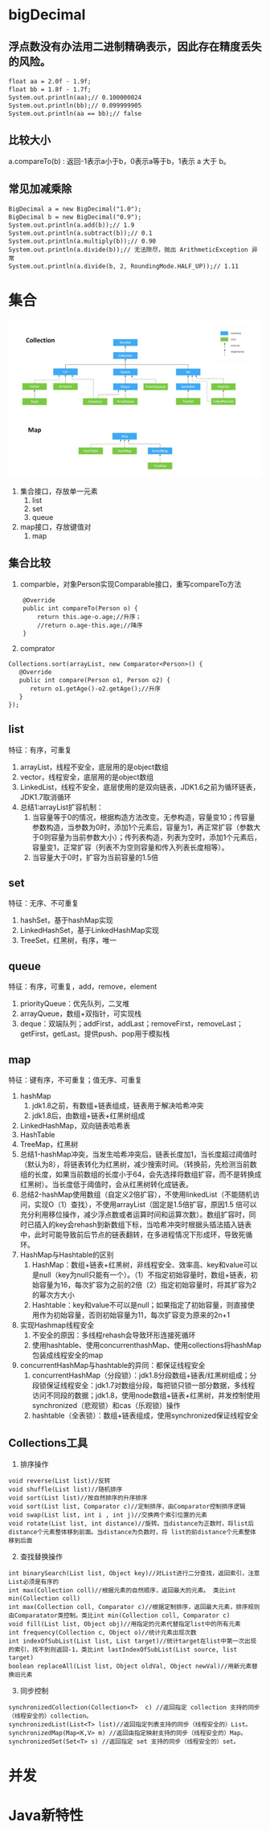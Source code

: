 # bigDecimal
## 浮点数没有办法用二进制精确表示，因此存在精度丢失的风险。
```
float aa = 2.0f - 1.9f;
float bb = 1.8f - 1.7f;
System.out.println(aa);// 0.100000024
System.out.println(bb);// 0.099999905
System.out.println(aa == bb);// false
```
## 比较大小
a.compareTo(b) : 返回-1表示a小于b，0表示a等于b，1表示 a 大于 b。
## 常见加减乘除
```
BigDecimal a = new BigDecimal("1.0");
BigDecimal b = new BigDecimal("0.9");
System.out.println(a.add(b));// 1.9
System.out.println(a.subtract(b));// 0.1
System.out.println(a.multiply(b));// 0.90
System.out.println(a.divide(b));// 无法除尽，抛出 ArithmeticException 异常
System.out.println(a.divide(b, 2, RoundingMode.HALF_UP));// 1.11

```

# 集合
![集合](图片/集合.jpg)  
1. 集合接口，存放单一元素
   1. list
   2. set
   3. queue
2. map接口，存放键值对
   1. map
## 集合比较
1. comparble，对象Person实现Comparable<Person>接口，重写compareTo方法
```
    @Override
    public int compareTo(Person o) {
        return this.age-o.age;//升序；
        //return o.age-this.age;//降序
    }
```
2. comprator
```
Collections.sort(arrayList, new Comparator<Person>() {
   @Override
   public int compare(Person o1, Person o2) {
      return o1.getAge()-o2.getAge();//升序
   }
});

```

## list
特征：有序，可重复
1. arrayList，线程不安全，底层用的是object数组
2. vector，线程安全，底层用的是object数组
3. LinkedList，线程不安全，底层使用的是双向链表，JDK1.6之前为循环链表，JDK1.7取消循环
4. 总结1:arrayList扩容机制：
   1. 当容量等于0的情况，根据构造方法改变。无参构造，容量变10；传容量参数构造，当参数为0时，添加1个元素后，容量为1，再正常扩容（参数大于0则容量为当前参数大小）；传列表构造，列表为空时，添加1个元素后，容量变1，正常扩容（列表不为空则容量和传入列表长度相等）。
   2. 当容量大于0时，扩容为当前容量的1.5倍
   
## set
特征：无序、不可重复
1. hashSet，基于hashMap实现
2. LinkedHashSet，基于LinkedHashMap实现
3. TreeSet，红黑树，有序，唯一

## queue
特征：有序，可重复，add，remove，element
1. priorityQueue：优先队列，二叉堆
2. arrayQueue，数组+双指针，可实现栈
3. deque：双端队列；addFirst，addLast；removeFirst，removeLast；getFirst，getLast。提供push、pop用于模拟栈

## map
特征：键有序，不可重复；值无序、可重复
1. hashMap
   1. jdk1.8之前，有数组+链表组成，链表用于解决哈希冲突
   2. jdk1.8后，由数组+链表+红黑树组成
2. LinkedHashMap，双向链表哈希表
3. HashTable
4. TreeMap，红黑树
5. 总结1-hashMap冲突，当发生哈希冲突后，链表长度加1，当长度超过阈值时（默认为8），将链表转化为红黑树，减少搜索时间。（转换前，先检测当前数组的长度，如果当前数组的长度小于64，会先选择将数组扩容，而不是转换成红黑树）。当长度低于阈值时，会从红黑树转化成链表。
6. 总结2-hashMap使用数组（自定义2倍扩容），不使用linkedList（不能随机访问，实现O（1）查找），不使用arrayList（固定是1.5倍扩容，原因1.5 倍可以充分利用移位操作，减少浮点数或者运算时间和运算次数）。数组扩容时，同时已插入的key会rehash到新数组下标，当哈希冲突时根据头插法插入链表中，此时可能导致前后节点的链表翻转，在多进程情况下形成环，导致死循环。
7. HashMap与Hashtable的区别
   1. HashMap：数组+链表+红黑树，非线程安全、效率高、key和value可以是null（key为null只能有一个）。（1）不指定初始容量时，数组+链表，初始容量为16，每次扩容为之前的2倍（2）指定初始容量时，将其扩容为2的幂次方大小
   2. Hashtable：key和value不可以是null；如果指定了初始容量，则直接使用作为初始容量，否则初始容量为11，每次扩容变为原来的2n+1
8. 实现Hashmap线程安全
   1. 不安全的原因：多线程rehash会导致环形连接死循环
   2. 使用hashtable、使用concurrenthashMap、使用collections将hashMap包装成线程安全的map
9. concurrentHashMap与hashtable的异同：都保证线程安全
   1.  concurrentHashMap（分段锁）：jdk1.8分段数组+链表/红黑树组成；分段锁保证线程安全：jdk1.7对数组分段，每把锁只锁一部分数据，多线程访问不同段的数据；jdk1.8，使用node数组+链表+红黑树，并发控制使用synchronized（悲观锁）和cas（乐观锁）操作
   2.  hashtable（全表锁）：数组+链表组成，使用synchronized保证线程安全

## Collections工具
1. 排序操作
```
void reverse(List list)//反转
void shuffle(List list)//随机排序
void sort(List list)//按自然排序的升序排序
void sort(List list, Comparator c)//定制排序，由Comparator控制排序逻辑
void swap(List list, int i , int j)//交换两个索引位置的元素
void rotate(List list, int distance)//旋转。当distance为正数时，将list后distance个元素整体移到前面。当distance为负数时，将 list的前distance个元素整体移到后面

```
2. 查找替换操作
```
int binarySearch(List list, Object key)//对List进行二分查找，返回索引，注意List必须是有序的
int max(Collection coll)//根据元素的自然顺序，返回最大的元素。 类比int min(Collection coll)
int max(Collection coll, Comparator c)//根据定制排序，返回最大元素，排序规则由Comparatator类控制。类比int min(Collection coll, Comparator c)
void fill(List list, Object obj)//用指定的元素代替指定list中的所有元素
int frequency(Collection c, Object o)//统计元素出现次数
int indexOfSubList(List list, List target)//统计target在list中第一次出现的索引，找不到则返回-1，类比int lastIndexOfSubList(List source, list target)
boolean replaceAll(List list, Object oldVal, Object newVal)//用新元素替换旧元素

```
3. 同步控制 
```
synchronizedCollection(Collection<T>  c) //返回指定 collection 支持的同步（线程安全的）collection。
synchronizedList(List<T> list)//返回指定列表支持的同步（线程安全的）List。
synchronizedMap(Map<K,V> m) //返回由指定映射支持的同步（线程安全的）Map。
synchronizedSet(Set<T> s) //返回指定 set 支持的同步（线程安全的）set。

```
# 并发

# Java新特性





